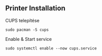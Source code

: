 ## Printer Installation

CUPS telepítése
```
sudo pacman -S cups
```
Enable & Start service
```
sudo systemctl enable --now cups.service
```

